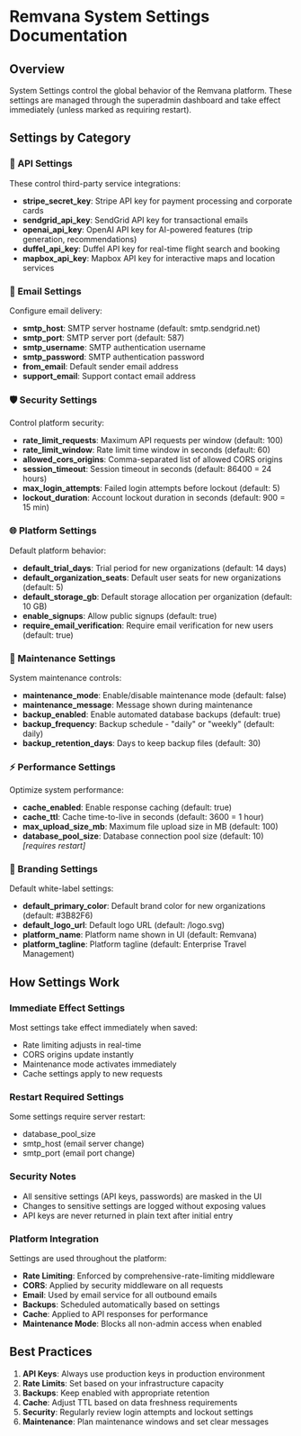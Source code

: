 # Remvana System Settings Documentation

## Overview
System Settings control the global behavior of the Remvana platform. These settings are managed through the superadmin dashboard and take effect immediately (unless marked as requiring restart).

## Settings by Category

### 🔑 API Settings
These control third-party service integrations:

- **stripe_secret_key**: Stripe API key for payment processing and corporate cards
- **sendgrid_api_key**: SendGrid API key for transactional emails
- **openai_api_key**: OpenAI API key for AI-powered features (trip generation, recommendations)
- **duffel_api_key**: Duffel API key for real-time flight search and booking
- **mapbox_api_key**: Mapbox API key for interactive maps and location services

### 📧 Email Settings
Configure email delivery:

- **smtp_host**: SMTP server hostname (default: smtp.sendgrid.net)
- **smtp_port**: SMTP server port (default: 587)
- **smtp_username**: SMTP authentication username
- **smtp_password**: SMTP authentication password
- **from_email**: Default sender email address
- **support_email**: Support contact email address

### 🛡️ Security Settings
Control platform security:

- **rate_limit_requests**: Maximum API requests per window (default: 100)
- **rate_limit_window**: Rate limit time window in seconds (default: 60)
- **allowed_cors_origins**: Comma-separated list of allowed CORS origins
- **session_timeout**: Session timeout in seconds (default: 86400 = 24 hours)
- **max_login_attempts**: Failed login attempts before lockout (default: 5)
- **lockout_duration**: Account lockout duration in seconds (default: 900 = 15 min)

### 🌐 Platform Settings
Default platform behavior:

- **default_trial_days**: Trial period for new organizations (default: 14 days)
- **default_organization_seats**: Default user seats for new organizations (default: 5)
- **default_storage_gb**: Default storage allocation per organization (default: 10 GB)
- **enable_signups**: Allow public signups (default: true)
- **require_email_verification**: Require email verification for new users (default: true)

### 🔧 Maintenance Settings
System maintenance controls:

- **maintenance_mode**: Enable/disable maintenance mode (default: false)
- **maintenance_message**: Message shown during maintenance
- **backup_enabled**: Enable automated database backups (default: true)
- **backup_frequency**: Backup schedule - "daily" or "weekly" (default: daily)
- **backup_retention_days**: Days to keep backup files (default: 30)

### ⚡ Performance Settings
Optimize system performance:

- **cache_enabled**: Enable response caching (default: true)
- **cache_ttl**: Cache time-to-live in seconds (default: 3600 = 1 hour)
- **max_upload_size_mb**: Maximum file upload size in MB (default: 100)
- **database_pool_size**: Database connection pool size (default: 10) *[requires restart]*

### 🎨 Branding Settings
Default white-label settings:

- **default_primary_color**: Default brand color for new organizations (default: #3B82F6)
- **default_logo_url**: Default logo URL (default: /logo.svg)
- **platform_name**: Platform name shown in UI (default: Remvana)
- **platform_tagline**: Platform tagline (default: Enterprise Travel Management)

## How Settings Work

### Immediate Effect Settings
Most settings take effect immediately when saved:
- Rate limiting adjusts in real-time
- CORS origins update instantly
- Maintenance mode activates immediately
- Cache settings apply to new requests

### Restart Required Settings
Some settings require server restart:
- database_pool_size
- smtp_host (email server change)
- smtp_port (email port change)

### Security Notes
- All sensitive settings (API keys, passwords) are masked in the UI
- Changes to sensitive settings are logged without exposing values
- API keys are never returned in plain text after initial entry

### Platform Integration
Settings are used throughout the platform:
- **Rate Limiting**: Enforced by comprehensive-rate-limiting middleware
- **CORS**: Applied by security middleware on all requests
- **Email**: Used by email service for all outbound emails
- **Backups**: Scheduled automatically based on settings
- **Cache**: Applied to API responses for performance
- **Maintenance Mode**: Blocks all non-admin access when enabled

## Best Practices

1. **API Keys**: Always use production keys in production environment
2. **Rate Limits**: Set based on your infrastructure capacity
3. **Backups**: Keep enabled with appropriate retention
4. **Cache**: Adjust TTL based on data freshness requirements
5. **Security**: Regularly review login attempts and lockout settings
6. **Maintenance**: Plan maintenance windows and set clear messages